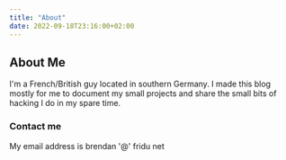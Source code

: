 ```yaml
---
title: "About"
date: 2022-09-18T23:16:00+02:00
---
```


## About Me

I'm a French/British guy located in southern Germany. I made this blog mostly for me to document my small projects and share the small bits of hacking I do in my spare time.

### Contact me

My email address is brendan '@' fridu <dot> net
